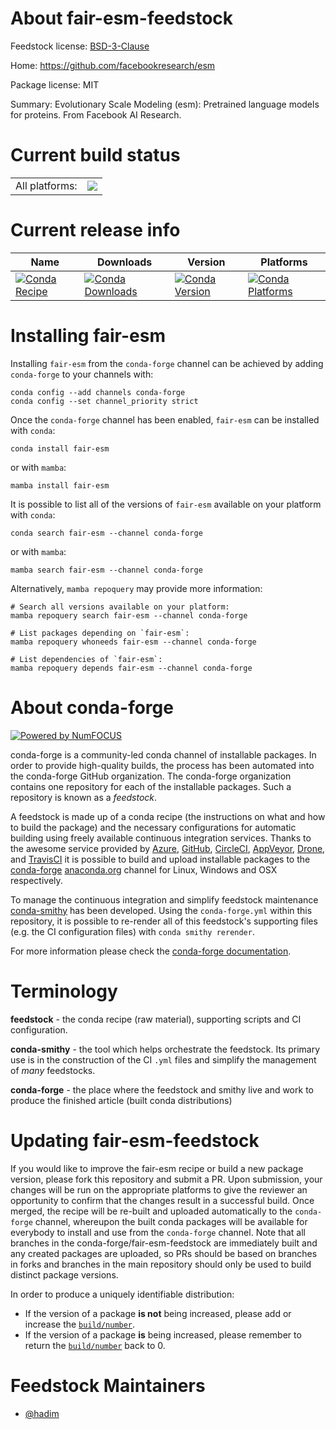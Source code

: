 About fair-esm-feedstock
========================

Feedstock license: [BSD-3-Clause](https://github.com/conda-forge/fair-esm-feedstock/blob/main/LICENSE.txt)

Home: https://github.com/facebookresearch/esm

Package license: MIT

Summary: Evolutionary Scale Modeling (esm): Pretrained language models for proteins. From Facebook AI Research.

Current build status
====================


<table><tr><td>All platforms:</td>
    <td>
      <a href="https://dev.azure.com/conda-forge/feedstock-builds/_build/latest?definitionId=15451&branchName=main">
        <img src="https://dev.azure.com/conda-forge/feedstock-builds/_apis/build/status/fair-esm-feedstock?branchName=main">
      </a>
    </td>
  </tr>
</table>

Current release info
====================

| Name | Downloads | Version | Platforms |
| --- | --- | --- | --- |
| [![Conda Recipe](https://img.shields.io/badge/recipe-fair--esm-green.svg)](https://anaconda.org/conda-forge/fair-esm) | [![Conda Downloads](https://img.shields.io/conda/dn/conda-forge/fair-esm.svg)](https://anaconda.org/conda-forge/fair-esm) | [![Conda Version](https://img.shields.io/conda/vn/conda-forge/fair-esm.svg)](https://anaconda.org/conda-forge/fair-esm) | [![Conda Platforms](https://img.shields.io/conda/pn/conda-forge/fair-esm.svg)](https://anaconda.org/conda-forge/fair-esm) |

Installing fair-esm
===================

Installing `fair-esm` from the `conda-forge` channel can be achieved by adding `conda-forge` to your channels with:

```
conda config --add channels conda-forge
conda config --set channel_priority strict
```

Once the `conda-forge` channel has been enabled, `fair-esm` can be installed with `conda`:

```
conda install fair-esm
```

or with `mamba`:

```
mamba install fair-esm
```

It is possible to list all of the versions of `fair-esm` available on your platform with `conda`:

```
conda search fair-esm --channel conda-forge
```

or with `mamba`:

```
mamba search fair-esm --channel conda-forge
```

Alternatively, `mamba repoquery` may provide more information:

```
# Search all versions available on your platform:
mamba repoquery search fair-esm --channel conda-forge

# List packages depending on `fair-esm`:
mamba repoquery whoneeds fair-esm --channel conda-forge

# List dependencies of `fair-esm`:
mamba repoquery depends fair-esm --channel conda-forge
```


About conda-forge
=================

[![Powered by
NumFOCUS](https://img.shields.io/badge/powered%20by-NumFOCUS-orange.svg?style=flat&colorA=E1523D&colorB=007D8A)](https://numfocus.org)

conda-forge is a community-led conda channel of installable packages.
In order to provide high-quality builds, the process has been automated into the
conda-forge GitHub organization. The conda-forge organization contains one repository
for each of the installable packages. Such a repository is known as a *feedstock*.

A feedstock is made up of a conda recipe (the instructions on what and how to build
the package) and the necessary configurations for automatic building using freely
available continuous integration services. Thanks to the awesome service provided by
[Azure](https://azure.microsoft.com/en-us/services/devops/), [GitHub](https://github.com/),
[CircleCI](https://circleci.com/), [AppVeyor](https://www.appveyor.com/),
[Drone](https://cloud.drone.io/welcome), and [TravisCI](https://travis-ci.com/)
it is possible to build and upload installable packages to the
[conda-forge](https://anaconda.org/conda-forge) [anaconda.org](https://anaconda.org/)
channel for Linux, Windows and OSX respectively.

To manage the continuous integration and simplify feedstock maintenance
[conda-smithy](https://github.com/conda-forge/conda-smithy) has been developed.
Using the ``conda-forge.yml`` within this repository, it is possible to re-render all of
this feedstock's supporting files (e.g. the CI configuration files) with ``conda smithy rerender``.

For more information please check the [conda-forge documentation](https://conda-forge.org/docs/).

Terminology
===========

**feedstock** - the conda recipe (raw material), supporting scripts and CI configuration.

**conda-smithy** - the tool which helps orchestrate the feedstock.
                   Its primary use is in the construction of the CI ``.yml`` files
                   and simplify the management of *many* feedstocks.

**conda-forge** - the place where the feedstock and smithy live and work to
                  produce the finished article (built conda distributions)


Updating fair-esm-feedstock
===========================

If you would like to improve the fair-esm recipe or build a new
package version, please fork this repository and submit a PR. Upon submission,
your changes will be run on the appropriate platforms to give the reviewer an
opportunity to confirm that the changes result in a successful build. Once
merged, the recipe will be re-built and uploaded automatically to the
`conda-forge` channel, whereupon the built conda packages will be available for
everybody to install and use from the `conda-forge` channel.
Note that all branches in the conda-forge/fair-esm-feedstock are
immediately built and any created packages are uploaded, so PRs should be based
on branches in forks and branches in the main repository should only be used to
build distinct package versions.

In order to produce a uniquely identifiable distribution:
 * If the version of a package **is not** being increased, please add or increase
   the [``build/number``](https://docs.conda.io/projects/conda-build/en/latest/resources/define-metadata.html#build-number-and-string).
 * If the version of a package **is** being increased, please remember to return
   the [``build/number``](https://docs.conda.io/projects/conda-build/en/latest/resources/define-metadata.html#build-number-and-string)
   back to 0.

Feedstock Maintainers
=====================

* [@hadim](https://github.com/hadim/)

